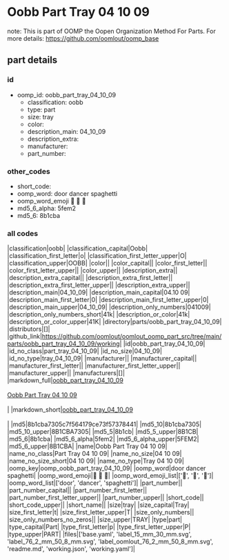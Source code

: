 # Oobb Part Tray 04 10 09  

note: This is part of OOMP the Oopen Organization Method For Parts. For more details: https://github.com/oomlout/oomp_base

##  part details





### id
* oomp_id: oobb_part_tray_04_10_09
  * classification: oobb
  * type: part
  * size: tray
  * color: 
  * description_main: 04_10_09
  * description_extra: 
  * manufacturer: 
  * part_number: 

### other_codes
* short_code: 
* oomp_word: door dancer spaghetti
* oomp_word_emoji :door: :dancer: :spaghetti:
* md5_6_alpha: 5fem2
* md5_6: 8b1cba

### all codes 
|classification|oobb|
|classification_capital|Oobb|
|classification_first_letter|o|
|classification_first_letter_upper|O|
|classification_upper|OOBB|
|color||
|color_capital||
|color_first_letter||
|color_first_letter_upper||
|color_upper||
|description_extra||
|description_extra_capital||
|description_extra_first_letter||
|description_extra_first_letter_upper||
|description_extra_upper||
|description_main|04_10_09|
|description_main_capital|04.10 09|
|description_main_first_letter|0|
|description_main_first_letter_upper|0|
|description_main_upper|04_10_09|
|description_only_numbers|041009|
|description_only_numbers_short|41k|
|description_or_color|41k|
|description_or_color_upper|41K|
|directory|parts/oobb_part_tray_04_10_09|
|distributors|[]|
|github_link|https://github.com/oomlout/oomlout_oomp_part_src/tree/main/parts/oobb_part_tray_04_10_09/working|
|id|oobb_part_tray_04_10_09|
|id_no_class|part_tray_04_10_09|
|id_no_size|04_10_09|
|id_no_type|tray_04_10_09|
|manufacturer||
|manufacturer_capital||
|manufacturer_first_letter||
|manufacturer_first_letter_upper||
|manufacturer_upper||
|manufacturers|[]|
|markdown_full|[oobb_part_tray_04_10_09](https://github.com/oomlout/oomlout_oomp_part_src/tree/main/parts/oobb_part_tray_04_10_09/working)<br>[](https://github.com/oomlout/oomlout_oomp_part_src/tree/main/parts/oobb_part_tray_04_10_09/working)<br>[Oobb Part Tray 04 10 09](https://github.com/oomlout/oomlout_oomp_part_src/tree/main/parts/oobb_part_tray_04_10_09/working)<br><br>|
|markdown_short|[oobb_part_tray_04_10_09](https://github.com/oomlout/oomlout_oomp_part_src/tree/main/parts/oobb_part_tray_04_10_09/working)<br><br>|
|md5|8b1cba7305c7f564179ce73f57378441|
|md5_10|8b1cba7305|
|md5_10_upper|8B1CBA7305|
|md5_5|8b1cb|
|md5_5_upper|8B1CB|
|md5_6|8b1cba|
|md5_6_alpha|5fem2|
|md5_6_alpha_upper|5FEM2|
|md5_6_upper|8B1CBA|
|name|Oobb Part Tray 04 10 09|
|name_no_class|Part Tray 04 10 09|
|name_no_size|04 10 09|
|name_no_size_short|04 10 09|
|name_no_type|Tray 04 10 09|
|oomp_key|oomp_oobb_part_tray_04_10_09|
|oomp_word|door dancer spaghetti|
|oomp_word_emoji|:door: :dancer: :spaghetti:|
|oomp_word_emoji_list|[':door:', ':dancer:', ':spaghetti:']|
|oomp_word_list|['door', 'dancer', 'spaghetti']|
|part_number||
|part_number_capital||
|part_number_first_letter||
|part_number_first_letter_upper||
|part_number_upper||
|short_code||
|short_code_upper||
|short_name||
|size|tray|
|size_capital|Tray|
|size_first_letter|t|
|size_first_letter_upper|T|
|size_only_numbers||
|size_only_numbers_no_zeros||
|size_upper|TRAY|
|type|part|
|type_capital|Part|
|type_first_letter|p|
|type_first_letter_upper|P|
|type_upper|PART|
|files|['base.yaml', 'label_15_mm_30_mm.svg', 'label_76_2_mm_50_8_mm.svg', 'label_oomlout_76_2_mm_50_8_mm.svg', 'readme.md', 'working.json', 'working.yaml']|
